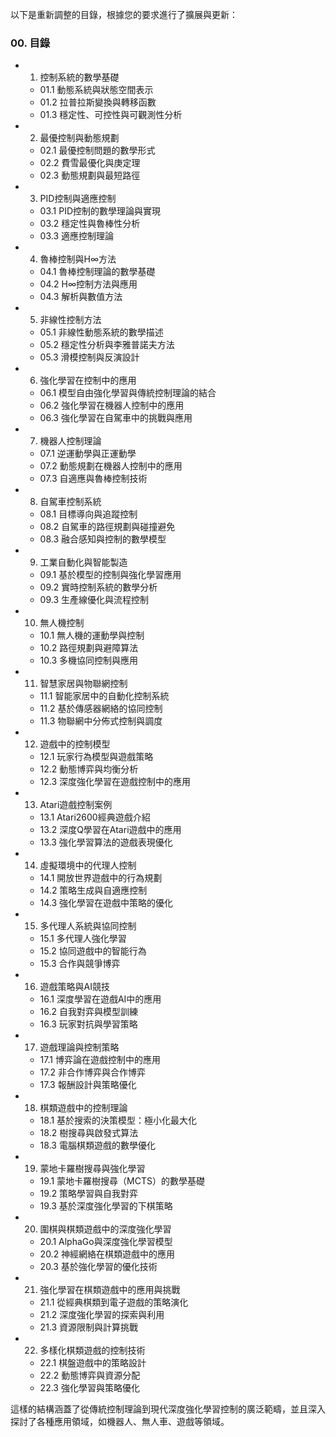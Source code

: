 以下是重新調整的目錄，根據您的要求進行了擴展與更新：

### **00. 目錄**
- 01. 控制系統的數學基礎
  - 01.1 動態系統與狀態空間表示
  - 01.2 拉普拉斯變換與轉移函數
  - 01.3 穩定性、可控性與可觀測性分析
- 02. 最優控制與動態規劃
  - 02.1 最優控制問題的數學形式
  - 02.2 費雪最優化與庚定理
  - 02.3 動態規劃與最短路徑
- 03. PID控制與適應控制
  - 03.1 PID控制的數學理論與實現
  - 03.2 穩定性與魯棒性分析
  - 03.3 適應控制理論
- 04. 魯棒控制與H∞方法
  - 04.1 魯棒控制理論的數學基礎
  - 04.2 H∞控制方法與應用
  - 04.3 解析與數值方法
- 05. 非線性控制方法
  - 05.1 非線性動態系統的數學描述
  - 05.2 穩定性分析與李雅普諾夫方法
  - 05.3 滑模控制與反演設計
- 06. 強化學習在控制中的應用
  - 06.1 模型自由強化學習與傳統控制理論的結合
  - 06.2 強化學習在機器人控制中的應用
  - 06.3 強化學習在自駕車中的挑戰與應用
- 07. 機器人控制理論
  - 07.1 逆運動學與正運動學
  - 07.2 動態規劃在機器人控制中的應用
  - 07.3 自適應與魯棒控制技術
- 08. 自駕車控制系統 
  - 08.1 目標導向與追蹤控制
  - 08.2 自駕車的路徑規劃與碰撞避免
  - 08.3 融合感知與控制的數學模型
- 09. 工業自動化與智能製造
  - 09.1 基於模型的控制與強化學習應用
  - 09.2 實時控制系統的數學分析
  - 09.3 生產線優化與流程控制
- 10. 無人機控制
  - 10.1 無人機的運動學與控制
  - 10.2 路徑規劃與避障算法
  - 10.3 多機協同控制與應用
- 11. 智慧家居與物聯網控制
  - 11.1 智能家居中的自動化控制系統
  - 11.2 基於傳感器網絡的協同控制
  - 11.3 物聯網中分佈式控制與調度
- 12. 遊戲中的控制模型
  - 12.1 玩家行為模型與遊戲策略
  - 12.2 動態博弈與均衡分析
  - 12.3 深度強化學習在遊戲控制中的應用
- 13. Atari遊戲控制案例
  - 13.1 Atari2600經典遊戲介紹
  - 13.2 深度Q學習在Atari遊戲中的應用
  - 13.3 強化學習算法的遊戲表現優化
- 14. 虛擬環境中的代理人控制
  - 14.1 開放世界遊戲中的行為規劃
  - 14.2 策略生成與自適應控制
  - 14.3 強化學習在遊戲中策略的優化
- 15. 多代理人系統與協同控制
  - 15.1 多代理人強化學習
  - 15.2 協同遊戲中的智能行為
  - 15.3 合作與競爭博弈
- 16. 遊戲策略與AI競技
  - 16.1 深度學習在遊戲AI中的應用
  - 16.2 自我對弈與模型訓練
  - 16.3 玩家對抗與學習策略
- 17. 遊戲理論與控制策略
  - 17.1 博弈論在遊戲控制中的應用
  - 17.2 非合作博弈與合作博弈
  - 17.3 報酬設計與策略優化
- 18. 棋類遊戲中的控制理論
  - 18.1 基於搜索的決策模型：極小化最大化
  - 18.2 樹搜尋與啟發式算法
  - 18.3 電腦棋類遊戲的數學優化
- 19. 蒙地卡羅樹搜尋與強化學習
  - 19.1 蒙地卡羅樹搜尋（MCTS）的數學基礎
  - 19.2 策略學習與自我對弈
  - 19.3 基於深度強化學習的下棋策略
- 20. 圍棋與棋類遊戲中的深度強化學習
  - 20.1 AlphaGo與深度強化學習模型
  - 20.2 神經網絡在棋類遊戲中的應用
  - 20.3 基於強化學習的優化技術
- 21. 強化學習在棋類遊戲中的應用與挑戰
  - 21.1 從經典棋類到電子遊戲的策略演化
  - 21.2 深度強化學習的探索與利用
  - 21.3 資源限制與計算挑戰
- 22. 多樣化棋類遊戲的控制技術
  - 22.1 棋盤遊戲中的策略設計
  - 22.2 動態博弈與資源分配
  - 22.3 強化學習與策略優化

這樣的結構涵蓋了從傳統控制理論到現代深度強化學習控制的廣泛範疇，並且深入探討了各種應用領域，如機器人、無人車、遊戲等領域。